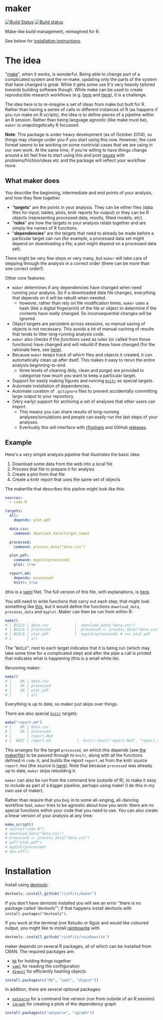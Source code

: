 # maker

[![Build Status](https://travis-ci.org/richfitz/maker.png?branch=master)](https://travis-ci.org/richfitz/maker)
[![Build status](https://ci.appveyor.com/api/projects/status/yltv2lpn046a7e93/branch/master?svg=true)](https://ci.appveyor.com/project/richfitz/maker/branch/master)

Make-like build management, reimagined for R.

See below for [installation instructions](#installation).

# The idea

"[make](http://en.wikipedia.org/wiki/Make_(software))",
when it works, is wonderful.  Being able to change part of a complicated system and the re-make, updating only the parts of the system that have changed is great.  While it gets some use It's very heavily tailored towards building software though.  While make can be used to create reproducible research workflows (e.g. [here](http://www.bioinformaticszen.com/post/decomplected-workflows-makefiles/) and [here](http://kbroman.org/minimal_make/)), it is a challenge.

The idea here is to re-imagine a set of ideas from make but built for R.  Rather than having a series of calls to different instances of R (as happens if you run make on R scripts), the idea is to define pieces of a pipeline within an R session.  Rather than being language agnostic (like make must be), `maker` is unapologetically R focussed.

**Note**: This package is under heavy development (as of October 2014), so things may change under you if you start using this now.  However, the core format seems to be working on some nontrivial cases that we are using in our own work.  At the same time, if you're willing to have things change around a bit feel free to start using this and post [issues](https://github.com/richfitz/maker/issues) with problems/friction/ideas etc and the package will reflect your workflow more.

## What maker does

You describe the beginning, intermediate and end points of your analysis, and how they flow together.

* "**targets**" are the points in your analysis.  They can be either files (data files for input; tables, plots, knitr reports for output) or they can be R objects (representing processed data, results, fitted models, etc).
* "**rules**" are how the targets in your analysis relate together and are simply the names of R functions.
* "**dependencies**" are the targets that need to already be made before a particular target can run (for example, a processed data set might depend on downloading a file; a plot might depend on a processed data set).

There might be very few steps or very many, but `maker` will take care of stepping through the analysis in a correct order (there can be more than one correct order!).

Other core features:

* `maker` determines if any dependencies have changed when need running your analysis.  So if a downloaded data file changes, everything that depends on it will be rebuilt when needed.
  - however, rather than rely on file modification times, `maker` uses a hash (like a digital fingerprint) of the file or object to determine if the contents have *really* changed.  So inconsequential changes will be ignored.
* Object targets are persistent across sessions, so manual saving of objects is not necessary.  This avoids a lot of manual caching of results that tends to litter long-running analysis code.
* `maker` also checks if the *functions* used as rules (or called from those functions) have changed and will rebuild if these have changed (for the rationale here, see [here](doc/reproducible_research.md)).
* Because `maker` keeps track of which files and objects it created, it can automatically clean up after itself.  This makes it easy to rerun the entire analysis beginning-to-end.
  - three levels of cleaning (tidy, clean and purge) are provided to categorise how much you want to keep a particular target.
* Support for easily making figures and running [`knitr`](http://yihui.name/knitr) as special targets.
* Automate installation of dependencies.
* Automate curation of `.gitignore` files to prevent accidentally committing large output to your repository.
* (Very early) support for archiving a set of analyses that other users can import.
  - This means you can share results of long-running analyses/simulations and people can easily run the last steps of your analyses.
  - Eventually this will interface with [rfigshare](https://github.com/ropensci/rfigshare) and GitHub [releases](https://github.com/blog/1547-release-your-software).

## Example

Here's a very simple analysis pipeline that illustrates the basic idea:

1. Download some data from the web into a local file
2. Process that file to prepare it for analysis
3. Create a plot from that file
4. Create a knitr report that uses the same set of objects

The makerfile that describes this pipline might look like this:

```yaml
sources:
  - code.R

targets:
  all:
    depends: plot.pdf

  data.csv:
    command: download_data(target_name)

  processed:
    command: process_data("data.csv")

  plot.pdf:
    command: myplot(processed)
    plot: true

  report.md:
    depends: processed
    knitr: true
```

(this is a [yaml](http://yaml.org) file).  The full version of this file, with explanations, is [here](doc/maker.yml).

You still need to write functions that carry out each step; that might look something like [this](doc/code.R), but it would define the functions `download_data`, `processs_data` and `myplot`.  Maker can then be run from within R:

```r
make()
# [ BUILD ] data.csv            |  download_data("data.csv")
# [ BUILD ] processed           |  processed <- process_data("data.csv")
# [ BUILD ] plot.pdf            |  myplot(processed) # ==> plot.pdf
# [       ] all
```

The "`BUILD`": next to each target indicates that it is being run (which may take some time for a complicated step) and after the pipe a call is printed that indicates what is happening (this is a small white lie).

Rerunning maker:

```r
make()
# [    OK ] data.csv
# [    OK ] processed
# [    OK ] plot.pdf
# [       ] all
```

Everything is up to date, so maker just skips over things.

There are also special [`knitr`](http://yihui.name/knitr) targets:

```r
make("report.md")
# [    OK ] data.csv
# [    OK ] processed
# [       ] report.Rmd
# [  KNIT ] report.md            |  knitr::knit("report.Rmd", "report.md")
```

This arranges for the target `processed`, on which this depends (see [the makerfile](doc/maker.yml)) to be passed through to `knitr`, along with all the functions defined in `code.R`, and builds the report `report.md` from the knitr source `report.Rmd` (the source is [here](doc/report.Rmd)).  Note that because `processed` was already up to date, `maker` skips rebuilding it.

`maker` can also be run from the command line (outside of R), to make it easy to include as part of a bigger pipeline, perhaps using make! (I do this in my own use of maker).

Rather than require that you buy in to some all-singing, all-dancing workflow tool, `maker` tries to be agnostic about how you work: there are no special functions within your code that you need to use.  You can also create a linear version of your analysis at any time:

```r
make_script()
# source("code.R")
# download_data("data.csv")
# processed <- process_data("data.csv")
# pdf("plot.pdf")
# myplot(processed)
# dev.off()
```

# Installation

Install using [devtools](https://github.com/hadley/devtools):

```r
devtools::install_github("richfitz/maker")
```

If you don't have devtools installed you will see an error "there is no package called 'devtools'"; if that happens install devtools with `install.packages("devtools")`.

If you work at the terminal (not Rstudio or Rgui) and would like coloured output, you might like to install [rainbowrite](https://github.com/richfitz/rainbowrite) with

```r
devtools::install_github("richfitz/rainbowrite")
```

maker depends on several R packages, all of which can be installed from CRAN.  The required packages are:

* [`R6`](http://cran.r-project.org/web/packages/R6) for holding things together
* [`yaml`](http://cran.r-project.org/web/packages/yaml) for reading the configuration
* [`digest`](http://cran.r-project.org/web/packages/digest) for efficiently hashing objects

```r
install.packages(c("R6", "yaml", "digest"))
```

In addition, there are several optional packages:

* [`optparse`](http://cran.r-project.org/web/packages/optparse) for a command line version (run from outside of an R session)
* [`igraph`](http://cran.r-project.org/web/packages/igraph) for creating a plots of the dependency graph

```r
install.packages(c("optparse", "igraph"))
```
